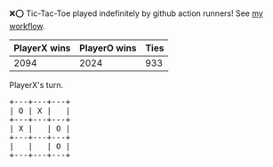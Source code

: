 :x::o: Tic-Tac-Toe played indefinitely by github action runners! See [my workflow](.github/workflows/play.yaml).

|PlayerX wins|PlayerO wins|Ties|
|-|-|-|
|2094|2024|933|

PlayerX's turn.

<pre>
+---+---+---+
| O | X |   |
+---+---+---+
| X |   | O |
+---+---+---+
|   |   | O |
+---+---+---+
</pre>